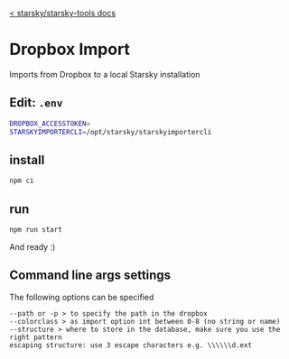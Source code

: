 [< starsky/starsky-tools docs](../readme.md)

# Dropbox Import

Imports from Dropbox to a local Starsky installation

## Edit: `.env`
```sh
DROPBOX_ACCESSTOKEN=
STARSKYIMPORTERCLI=/opt/starsky/starskyimportercli
```

## install
```sh
npm ci
```

## run
```sh
npm run start
```

And ready :)

## Command line args settings
The following options can be specified 

```
--path or -p > to specify the path in the dropbox
--colorclass > as import option int between 0-8 (no string or name)
--structure > where to store in the database, make sure you use the right pattern
escaping structure: use 3 escape characters e.g. \\\\\\d.ext
```
